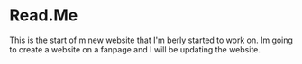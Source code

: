 # Read.Me
This is the start of m new website that I'm berly started to work on. Im going to create a website on a fanpage and I will be updating the website.
